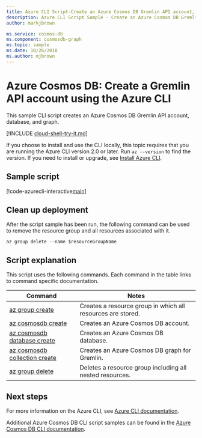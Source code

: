 ```yaml
---
title: Azure CLI Script-Create an Azure Cosmos DB Gremlin API account, database, and graph | Microsoft Docs
description: Azure CLI Script Sample - Create an Azure Cosmos DB Gremlin API account, database, and graph
author: markjbrown

ms.service: cosmos-db
ms.component: cosmosdb-graph
ms.topic: sample
ms.date: 10/26/2018
ms.author: mjbrown
---
```


# Azure Cosmos DB: Create a Gremlin API account using the Azure CLI

This sample CLI script creates an Azure Cosmos DB Gremlin API account, database, and graph. 

[!INCLUDE [cloud-shell-try-it.md](../../../includes/cloud-shell-try-it.md)]

If you choose to install and use the CLI locally, this topic requires that you are running the Azure CLI version 2.0 or later. Run `az --version` to find the version. If you need to install or upgrade, see [Install Azure CLI]( /cli/azure/install-azure-cli).

## Sample script

[!code-azurecli-interactive[main](../../../cli_scripts/cosmosdb/create-cosmosdb-gremlin-account/create-cosmosdb-gremlin-account.sh?highlight=17-41 "Create an Azure Cosmos DB Gremlin API account, database, and graph")]

## Clean up deployment

After the script sample has been run, the following command can be used to remove the resource group and all resources associated with it.

```azurecli-interactive
az group delete --name $resourceGroupName
```

## Script explanation

This script uses the following commands. Each command in the table links to command specific documentation.

| Command | Notes |
|---|---|
| [az group create](/cli/azure/group#az-group-create) | Creates a resource group in which all resources are stored. |
| [az cosmosdb create](/cli/azure/cosmosdb#az-cosmosdb-create) | Creates an Azure Cosmos DB account. |
| [az cosmosdb database create](/cli/azure/cosmosdb/database#az-cosmosdb-database-create) | Creates an Azure Cosmos DB database. |
| [az cosmosdb collection create](/cli/azure/cosmosdb/collection#az-cosmosdb-collection-create) | Creates an Azure Cosmos DB graph for Gremlin. |
| [az group delete](/cli/azure/resource#az-resource-delete) | Deletes a resource group including all nested resources. |

## Next steps

For more information on the Azure CLI, see [Azure CLI documentation](https://docs.microsoft.com/cli/azure).

Additional Azure Cosmos DB CLI script samples can be found in the [Azure Cosmos DB CLI documentation](../cli-samples.md).
